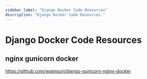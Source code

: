 ```yaml
---
sidebar_label: "Django Docker Code Resources"
description: "Django Docker Code Resources."
---
```


# Django Docker Code Resources

## nginx gunicorn docker

https://github.com/wiamsuri/django-gunicorn-nginx-docker